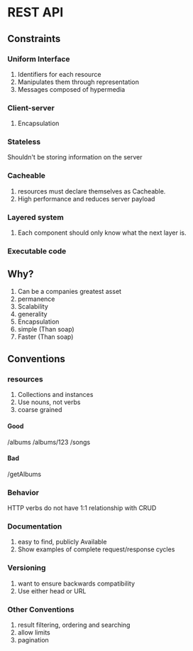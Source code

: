 # REST API

## Constraints
### Uniform Interface
1. Identifiers for each resource
2. Manipulates them through representation
3. Messages composed of hypermedia
### Client-server
1. Encapsulation
### Stateless
Shouldn't be storing information on the server
### Cacheable
1. resources must declare themselves as Cacheable.
2. High performance and reduces server payload
### Layered system
1. Each component should only know what the next layer is.
### Executable code

## Why?
1. Can be a companies greatest asset
2. permanence
3. Scalability
4. generality
5. Encapsulation
6. simple (Than soap)
7. Faster  (Than soap)

## Conventions
### resources
1. Collections and instances
2. Use nouns, not verbs
3. coarse grained

#### Good
/albums
/albums/123
/songs

#### Bad
/getAlbums

### Behavior
HTTP verbs do not have 1:1 relationship with CRUD

### Documentation
1. easy to find, publicly Available
2. Show examples of complete request/response cycles

### Versioning
1. want to ensure backwards compatibility
2. Use either head or URL

### Other Conventions
1. result filtering, ordering and searching
2. allow limits
3. pagination
